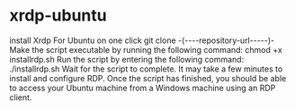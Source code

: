 # xrdp-ubuntu
install  Xrdp For Ubuntu on one click 
git clone -(----repository-url-----)-
Make the script executable by running the following command: chmod +x installrdp.sh
Run the script by entering the following command: ./installrdp.sh
Wait for the script to complete. It may take a few minutes to install and configure RDP.
Once the script has finished, you should be able to access your Ubuntu machine from a Windows machine using an RDP client.
